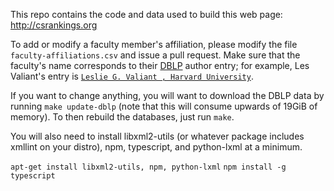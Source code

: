 This repo contains the code and data used to build this web page:
http://csrankings.org

To add or modify a faculty member's affiliation, please modify the
file ```faculty-affiliations.csv``` and issue a pull request. Make
sure that the faculty's name corresponds to their <a href="http://dblp.uni-trier.de/search/">DBLP</a> author entry;
for example, Les Valiant's entry is <a
href="http://dblp.uni-trier.de/pers/hd/v/Valiant:Leslie_G=">```Leslie
G. Valiant , Harvard University```</a>.

If you want to change anything, you will want to download the DBLP
data by running ``make update-dblp`` (note that this will consume
upwards of 19GiB of memory). To then rebuild the databases, just run
``make``.

You will also need to install libxml2-utils (or whatever package
includes xmllint on your distro), npm, typescript, and python-lxml at
a minimum.

``apt-get install libxml2-utils, npm, python-lxml``
``npm install -g typescript``

